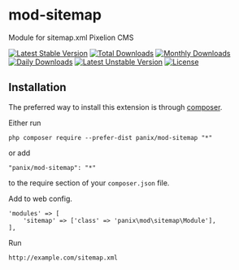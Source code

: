 mod-sitemap
===========
Module for sitemap.xml Pixelion CMS

[![Latest Stable Version](https://poser.pugx.org/panix/mod-sitemap/v/stable)](https://packagist.org/packages/panix/mod-sitemap) [![Total Downloads](https://poser.pugx.org/panix/mod-sitemap/downloads)](https://packagist.org/packages/panix/mod-sitemap) [![Monthly Downloads](https://poser.pugx.org/panix/mod-sitemap/d/monthly)](https://packagist.org/packages/panix/mod-sitemap) [![Daily Downloads](https://poser.pugx.org/panix/mod-sitemap/d/daily)](https://packagist.org/packages/panix/mod-sitemap) [![Latest Unstable Version](https://poser.pugx.org/panix/mod-sitemap/v/unstable)](https://packagist.org/packages/panix/mod-sitemap) [![License](https://poser.pugx.org/panix/mod-sitemap/license)](https://packagist.org/packages/panix/mod-sitemap)


Installation
------------

The preferred way to install this extension is through [composer](http://getcomposer.org/download/).

Either run

```
php composer require --prefer-dist panix/mod-sitemap "*"
```

or add

```
"panix/mod-sitemap": "*"
```

to the require section of your `composer.json` file.

Add to web config.
```
'modules' => [
    'sitemap' => ['class' => 'panix\mod\sitemap\Module'],
],
```

Run
```
http://example.com/sitemap.xml
```